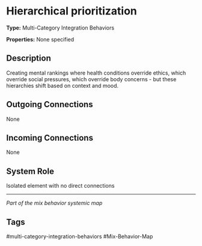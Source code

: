 # Hierarchical prioritization

**Type:** Multi-Category Integration Behaviors

**Properties:** None specified

## Description
Creating mental rankings where health conditions override ethics, which override social pressures, which override body concerns - but these hierarchies shift based on context and mood.

## Outgoing Connections
None

## Incoming Connections
None

## System Role
Isolated element with no direct connections

---
*Part of the mix behavior systemic map*

## Tags
#multi-category-integration-behaviors #Mix-Behavior-Map
